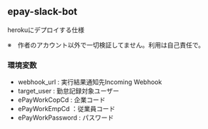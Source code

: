 ## epay-slack-bot 
herokuにデプロイする仕様

※　作者のアカウント以外で一切検証してません。利用は自己責任で。

### 環境変数

- webhook_url : 実行結果通知先Incoming Webhook
- target_user : 勤怠記録対象ユーザー
- ePayWorkCopCd : 企業コード
- ePayWorkEmpCd ：従業員コード
- ePayWorkPassword : パスワード